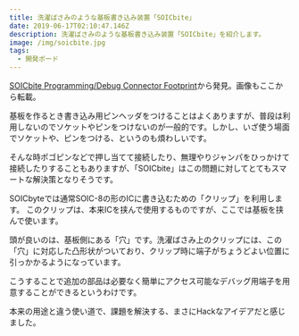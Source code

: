 ```yaml
---
title: 洗濯ばさみのような基板書き込み装置「SOICbite」
date: 2019-06-17T02:10:47.146Z
description: 洗濯ばさみのような基板書き込み装置「SOICbite」を紹介します。
image: /img/soicbite.jpg
tags:
  - 開発ボード
---
```

[SOICbite Programming/Debug Connector Footprint](https://hackaday.io/project/165917-soicbite-programmingdebug-connector-footprint)から発見。画像もここから転載。

基板を作るとき書き込み用ピンヘッダをつけることはよくありますが、普段は利用しないのでソケットやピンをつけないのが一般的です。しかし、いざ使う場面でソケットや、ピンをつける、というのも煩わしいです。

そんな時ポゴピンなどで押し当てて接続したり、無理やりジャンパをひっかけて接続したりすることもありますが、「SOICbite」はこの問題に対してとてもスマートな解決策となりそうです。

SOICbyteでは通常SOIC-8の形のICに書き込むための「クリップ」を利用します。
このクリップは、本来ICを挟んで使用するものですが、ここでは基板を挟んで使います。

頭が良いのは、基板側にある「穴」です。洗濯ばさみ上のクリップには、この「穴」に対応した凸形状がついており、クリップ時に端子がちょうどよい位置に引っかかるようになっています。

こうすることで追加の部品は必要なく簡単にアクセス可能なデバッグ用端子を用意することができるというわけです。

本来の用途と違う使い道で、課題を解決する、まさにHackなアイデアだと感じました。
